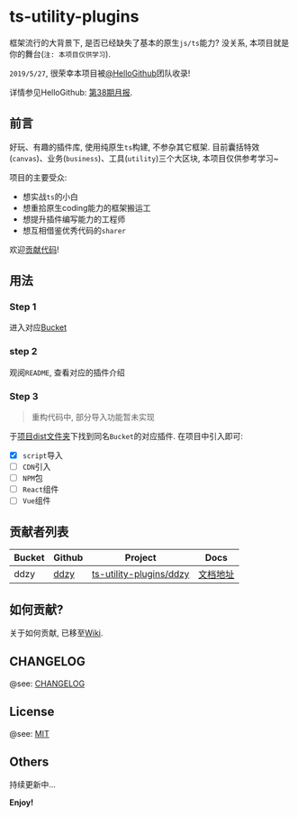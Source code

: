 # ts-utility-plugins

框架流行的大背景下, 是否已经缺失了基本的原生`js/ts`能力? 没关系, 本项目就是你的舞台(`注: 本项目仅供学习`).

`2019/5/27`, 很荣幸本项目被[@HelloGithub](https://github.com/521xueweihan/HelloGitHub/)团队收录!

详情参见HelloGithub: [第38期月报](https://hellogithub.com/periodical/volume/38/#ts-utility-plugins).

## 前言

好玩、有趣的插件库, 使用纯原生`ts`构建, 不参杂其它框架. 目前囊括特效(`canvas`)、业务(`business`)、工具(`utility`)三个大区块, 本项目仅供参考学习~

项目的主要受众:

- 想实战`ts`的小白
- 想重拾原生coding能力的框架搬运工
- 想提升插件编写能力的工程师
- 想互相借鉴优秀代码的`sharer`

欢迎[贡献代码](#如何贡献?)!

## 用法

### Step 1

进入对应[Bucket](#贡献者列表)

### step 2

观阅`README`, 查看对应的插件介绍

### Step 3

> 重构代码中, 部分导入功能暂未实现

于[项目dist文件夹](https://github.com/ddzy/ts-utility-plugins/dist)下找到同名`Bucket`的对应插件. 在项目中引入即可:

- [x] `script`导入
- [ ] `CDN`引入
- [ ] `NPM`包
- [ ] `React`组件
- [ ] `Vue`组件

## 贡献者列表

| Bucket | Github                          | Project                                                                                    | Docs                                                         |
| ------ | ------------------------------- | ------------------------------------------------------------------------------------------ | ------------------------------------------------------------ |
| ddzy   | [ddzy](https://github.com/ddzy) | [ts-utility-plugins/ddzy](https://github.com/ddzy/ts-utility-plugins/tree/master/src/ddzy) | [文档地址](https://ddzy.gitbook.io/ts-utility-plugins-docs/) |

## 如何贡献?

关于如何贡献, 已移至[Wiki](https://github.com/ddzy/ts-utility-plugins/wiki/%E5%A6%82%E4%BD%95%E8%B4%A1%E7%8C%AE%3F).

## CHANGELOG

@see: [CHANGELOG](./CHANGELOG.md)

## License

@see: [MIT](./LICENSE)

## Others

持续更新中...

**Enjoy!**